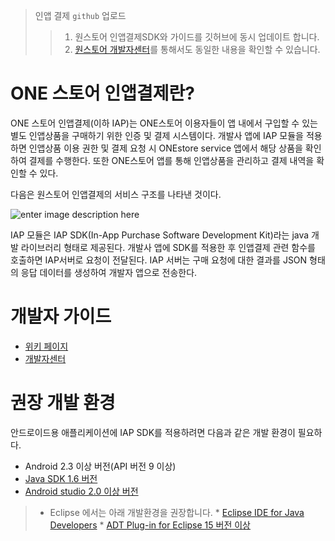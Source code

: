 
> 인앱 결제 `github` 업로드
>> 1. 원스토어 인앱결제SDK와 가이드를 깃허브에 동시 업데이트 합니다. 
>> 1. [원스토어 개발자센터](http://dev.onestore.co.kr/devpoc/reference/view/Tools_IAP)를 통해서도 동일한 내용을 확인할 수 있습니다. 


# ONE 스토어 인앱결제란?

ONE 스토어 인앱결제(이하 IAP)는 ONE스토어 이용자들이 앱 내에서 구입할 수 있는 별도 인앱상품을 구매하기 위한 인증 및 결제 시스템이다. 개발사 앱에 IAP 모듈을 적용하면 인앱상품 이용 권한 및 결제 요청 시 ONEstore service 앱에서 해당 상품을 확인하여 결제를 수행한다. 또한 ONE스토어 앱를 통해 인앱상품을 관리하고 결제 내역을 확인할 수 있다.

다음은 원스토어 인앱결제의 서비스 구조를 나타낸 것이다.

![enter image description here](https://lh3.googleusercontent.com/-3cXqpbmAXrI/V4Sxzil98qI/AAAAAAAAe5A/E7b5TIV55WIKkduLAP8qWBYTtnBmie_4gCKgB/s0/iapOverview.png "iapOverview.png")

IAP 모듈은 IAP SDK(In-App Purchase Software Development Kit)라는 java 개발 라이브러리 형태로 제공된다. 개발사 앱에 SDK를 적용한 후 인앱결제 관련 함수를 호출하면 IAP서버로 요청이 전달된다. IAP 서버는 구매 요청에 대한 결과를 JSON 형태의 응답 데이터를 생성하여 개발자 앱으로 전송한다. 


# 개발자 가이드 

- [위키 페이지](https://github.com/ONE-store/inapp-sdk/wiki)
- [개발자센터](http://dev.onestore.co.kr/devpoc/reference/view/Tools_IAP)


# 권장 개발 환경

안드로이드용 애플리케이션에 IAP SDK를 적용하려면 다음과 같은 개발 환경이 필요하다.

* Android 2.3 이상 버전(API 버전 9 이상)
* [Java SDK 1.6 버전](http://www.oracle.com/technetwork/java/javase/downloads/index.html)
* [Android studio 2.0 이상 버전](https://developer.android.com/studio/index.html)

>* Eclipse 에서는 아래 개발환경을 권장합니다.
	* [Eclipse IDE for Java Developers](http://www.eclipse.org/downloads)
	* [ADT Plug-in for Eclipse 15 버전 이상](http://developer.android.com/sdk/eclipse-adt.html)


